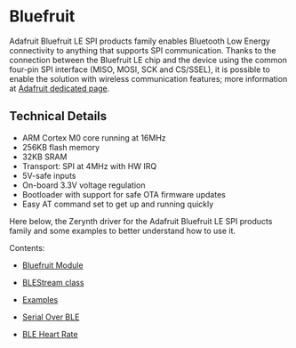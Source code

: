 # Bluefruit

Adafruit Bluefruit LE SPI products family enables Bluetooth Low Energy connectivity to anything that supports SPI communication. Thanks to the connection between the Bluefruit LE chip and the device using the common four-pin SPI interface (MISO, MOSI, SCK and CS/SSEL), it is possible to enable the solution with wireless communication features; more information at [Adafruit dedicated page](https://www.adafruit.com/products/2746).

## Technical Details


* ARM Cortex M0 core running at 16MHz
* 256KB flash memory
* 32KB SRAM
* Transport: SPI at 4MHz with HW IRQ
* 5V-safe inputs
* On-board 3.3V voltage regulation
* Bootloader with support for safe OTA firmware updates
* Easy AT command set to get up and running quickly

Here below, the Zerynth driver for the Adafruit Bluefruit LE SPI products family and some examples to better understand how to use it.

Contents:

* [Bluefruit Module](/latest/reference/libs/adafruit/bluefruit/docs/bluefruit/)

* [BLEStream class](/latest/reference/libs/adafruit/bluefruit/docs/bluefruit/#class-blestream)
     
* [Examples](/latest/reference/libs/adafruit/bluefruit/docs/examples/)

* [Serial Over BLE](/latest/reference/libs/adafruit/bluefruit/docs/examples/#serial-over-ble)
     
* [BLE Heart Rate](/latest/reference/libs/adafruit/bluefruit/docs/examples/#ble-heart-rate-monitor)
<!--stackedit_data:
eyJoaXN0b3J5IjpbMTgwMDgxMTUwMF19
-->